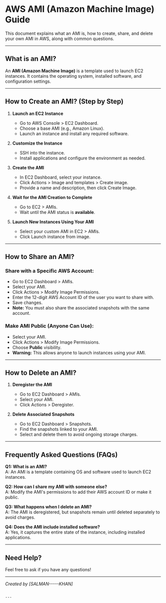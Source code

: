 

# AWS AMI (Amazon Machine Image) Guide

This document explains what an AMI is, how to create, share, and delete your own AMI in AWS, along with common questions.

---

## What is an AMI?

An **AMI (Amazon Machine Image)** is a template used to launch EC2 instances. It contains the operating system, installed software, and configuration settings.

---

## How to Create an AMI? (Step by Step)

1. **Launch an EC2 Instance**  
   - Go to AWS Console > EC2 Dashboard.  
   - Choose a base AMI (e.g., Amazon Linux).  
   - Launch an instance and install any required software.

2. **Customize the Instance**  
   - SSH into the instance.  
   - Install applications and configure the environment as needed.

3. **Create the AMI**  
   - In EC2 Dashboard, select your instance.  
   - Click Actions > Image and templates > Create image.  
   - Provide a name and description, then click Create Image.

4. **Wait for the AMI Creation to Complete**  
   - Go to EC2 > AMIs.  
   - Wait until the AMI status is **available**.

5. **Launch New Instances Using Your AMI**  
   - Select your custom AMI in EC2 > AMIs.  
   - Click Launch instance from image.  

---

## How to Share an AMI?

### Share with a Specific AWS Account:

- Go to EC2 Dashboard > AMIs.  
- Select your AMI.  
- Click Actions > Modify Image Permissions.  
- Enter the 12-digit AWS Account ID of the user you want to share with.  
- Save changes.  
- **Note:** You must also share the associated snapshots with the same account.

### Make AMI Public (Anyone Can Use):

- Select your AMI.  
- Click Actions > Modify Image Permissions.  
- Choose **Public** visibility.  
- **Warning:** This allows anyone to launch instances using your AMI.

---

## How to Delete an AMI?

1. **Deregister the AMI**  
   - Go to EC2 Dashboard > AMIs.  
   - Select your AMI.  
   - Click Actions > Deregister.  

2. **Delete Associated Snapshots**  
   - Go to EC2 Dashboard > Snapshots.  
   - Find the snapshots linked to your AMI.  
   - Select and delete them to avoid ongoing storage charges.

---

## Frequently Asked Questions (FAQs)

**Q1: What is an AMI?**  
A: An AMI is a template containing OS and software used to launch EC2 instances.

**Q2: How can I share my AMI with someone else?**  
A: Modify the AMI's permissions to add their AWS account ID or make it public.

**Q3: What happens when I delete an AMI?**  
A: The AMI is deregistered, but snapshots remain until deleted separately to avoid charges.

**Q4: Does the AMI include installed software?**  
A: Yes, it captures the entire state of the instance, including installed applications.

---

## Need Help?

Feel free to ask if you have any questions!

---

*Created by [SALMAN-----KHAN]*
```

---

